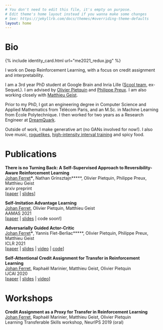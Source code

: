 ```yaml
---
# You don't need to edit this file, it's empty on purpose.
# Edit theme's home layout instead if you wanna make some changes
# See: https://jekyllrb.com/docs/themes/#overriding-theme-defaults
layout: home
---
```


# Bio

{% include identity_card.html url="me2021_redux.jpg" %}

I work on Deep Reinforcement Learning, with a focus on credit assignment and interpretability.

I am a 3rd year PhD student at Google Brain and Inria Lille ([Scool team](https://team.inria.fr/scool/team-members/), ex-SequeL).
I am advised by [Olivier Pietquin](https://scholar.google.com/citations?user=8K8-LdwAAAAJ) and [Philippe Preux](https://scholar.google.com/citations?user=JTXxmeAAAAAJ). I am also working closely with [Matthieu Geist](https://scholar.google.com/citations?user=ectPLEUAAAAJ).

Prior to my PhD, I got an engineering degree in Computer Science and Applied Mathematics from Télécom Paris, and an M.Sc. in Machine Learning from École Polytechnique. I then worked for two years as a Research Engineer at [DreamQuark](https://www.dreamquark.com).

Outside of work, I make generative art (no GANs involved for now!). I also love music, [roguelikes](https://en.wikipedia.org/wiki/Roguelike), [high-intensity interval training](https://en.wikipedia.org/wiki/High-intensity_interval_training) and spicy food. 

# Publications

**There is no Turning Back: A Self-Supervised Approach to Reversibility-Aware Reinforcement Learning** \
<ins>Johan Ferret</ins>**\***, Nathan Grinsztajn**\***, Olivier Pietquin, Philippe Preux, Matthieu Geist \
arxiv preprint \
\[[paper](https://arxiv.org/abs/2106.04480) \| [slides](https://drive.google.com/file/d/11gXunD8wRkIjF90qTUJkXRJYgAaycFxi/view?usp=sharing)\]

**Self-Imitation Advantage Learning** \
<ins>Johan Ferret</ins>, Olivier Pietquin, Matthieu Geist \
AAMAS 2021 \
\[[paper](https://arxiv.org/abs/2012.11989) \| [slides](https://drive.google.com/file/d/12JGykEt3tA7tEn0MZ5eR02mXY-54zF9o/view?usp=sharing) \| code soon!\]

**Adversarially Guided Actor-Critic** \
<ins>Johan Ferret</ins>**\***, Yannis Flet-Berliac**\***, Olivier Pietquin, Philippe Preux, Matthieu Geist \
ICLR 2021 \
\[[paper](https://arxiv.org/abs/2102.04376) \| [slides](https://drive.google.com/file/d/13cYtQ0MxmCYSZ-Jcm44_ClnHWPsfwO8b/view?usp=sharing) \| [video](https://slideslive.com/38954238/adversarially-guided-actorcritic?ref=speaker-24735-latest) \| [code](https://github.com/yfletberliac/adversarially-guided-actor-critic)\]

**Self-Attentional Credit Assignment for Transfer in Reinforcement Learning** \
<ins>Johan Ferret</ins>, Raphaël Marinier, Matthieu Geist, Olivier Pietquin \
IJCAI 2020 \
\[[paper](https://arxiv.org/abs/1907.08027) \| [slides](https://drive.google.com/file/d/1e4-ypq84m3SIqjA9BqUvuM4P4psO9Laq/view?usp=sharing) \| [video](https://drive.google.com/file/d/1_U-XsCY01b_46CFiPkC5A4Z2VN0by5KE/view?usp=sharing)\]

# Workshops

**Credit Assignment as a Proxy for Transfer in Reinforcement Learning** \
<ins>Johan Ferret</ins>, Raphaël Marinier, Matthieu Geist, Olivier Pietquin \
Learning Transferable Skills workshop, NeurIPS 2019 (oral)